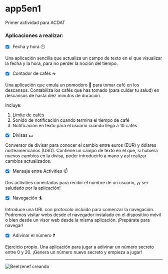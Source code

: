 # app5en1

Primer actividad para ACDAT

### Aplicaciones a realizar:

- [x] Fecha y hora :clock1:

Una aplicación sencilla que actualiza un campo de texto en el que visualizar la fecha y la hora, para no perder la noción del tiempo.

- [x] Contador de cafés :coffee:

Una aplicación que emula un pomodoro :tomato: para tomar café en los descansos. Contabiliza los cafés que has tomado (para cuidar tu salud) en descansos de hasta diez minutos de duración.

Incluye:

1. Límite de cafés
2. Sonido de notificación cuando termina el tiempo de café
3. Notificación en texto para el usuario cuando llega a 10 cafés

- [x] Divisas :dollar:

Conversor de divisar para conocer el cambio entre euros (EUR) y dólares norteamericanos (USD). Contiene un campo de texto en el que, si hubiera nuevos cambios en la divisa, poder introducirlo a mano y así realizar cambios actualizados.

- [x] Mensaje entre Activities :mailbox:

Dos activities conectadas para recibir el nombre de un usuario, ¡y ser saludado por la aplicación!

- [x] Navegación :surfer:

Introduce una URL con protocolo incluido para comenzar la navegación.
Podremos visitar webs desde el navegador instalado en el dispositivo móvil o bien desde un visor web desde la misma aplicación. ¡Prepárate para navegar!

- [x] Adivinar el número :question:

Ejercicio propio. Una aplicación para jugar a adivinar un número secreto entre 0 y 20. ¡Genera un número nuevo secreto y empieza a jugar!

---


![Beelzenef creando](https://geekstorming.files.wordpress.com/2015/05/creando.png)